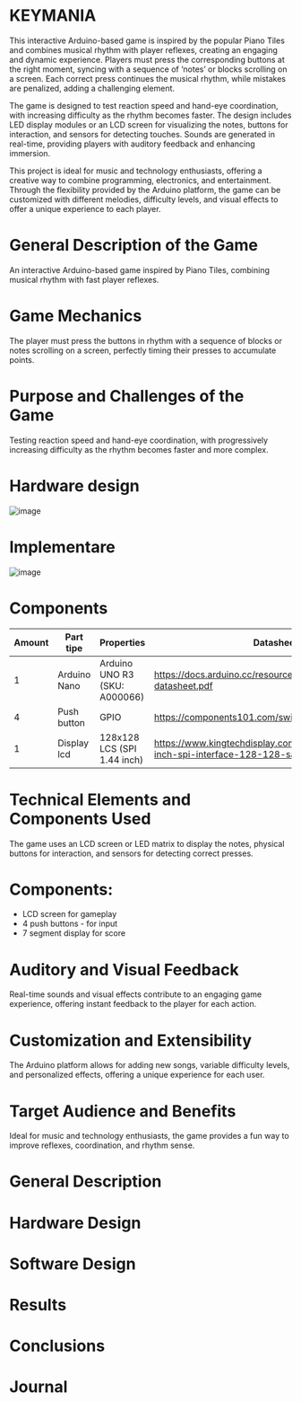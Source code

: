 # KEYMANIA
 This interactive Arduino-based game is inspired by the popular Piano Tiles and combines musical rhythm with player reflexes, creating an engaging and dynamic experience. Players must press the corresponding buttons at the right moment, syncing with a sequence of ‘notes’ or blocks scrolling on a screen. Each correct press continues the musical rhythm, while mistakes are penalized, adding a challenging element.

 The game is designed to test reaction speed and hand-eye coordination, with increasing difficulty as the rhythm becomes faster. The design includes LED display modules or an LCD screen for visualizing the notes, buttons for interaction, and sensors for detecting touches. Sounds are generated in real-time, providing players with auditory feedback and enhancing immersion.

 This project is ideal for music and technology enthusiasts, offering a creative way to combine programming, electronics, and entertainment. Through the flexibility provided by the Arduino platform, the game can be customized with different melodies, difficulty levels, and visual effects to offer a unique experience to each player.

# General Description of the Game
An interactive Arduino-based game inspired by Piano Tiles, combining musical rhythm with fast player reflexes.

# Game Mechanics
The player must press the buttons in rhythm with a sequence of blocks or notes scrolling on a screen, perfectly timing their presses to accumulate points.

# Purpose and Challenges of the Game
Testing reaction speed and hand-eye coordination, with progressively increasing difficulty as the rhythm becomes faster and more complex.

# Hardware design
![image](https://github.com/user-attachments/assets/22d1ef9a-ca75-48c9-a719-64b6985976a5)

# Implementare
![image](https://github.com/user-attachments/assets/363a3ff3-9f26-455a-b8ab-6a8f8720d398)
# Components

| Amount | Part tipe    | Properties                    | Datasheet                                                                                         | Image |
|--------|--------------|-------------------------------|---------------------------------------------------------------------------------------------------|-------|
| 1      | Arduino Nano | Arduino UNO R3 (SKU: A000066) | https://docs.arduino.cc/resources/datasheets/A000066-datasheet.pdf                                |       |
| 4      | Push button  | GPIO                          | https://components101.com/switches/push-button                                                    | ![image](https://github.com/user-attachments/assets/73a0746d-e75b-488e-836c-0cb9c39a32af)
| 1      | Display lcd  | 128x128 LCS (SPI 1.44 inch)   | https://www.kingtechdisplay.com/uploads/file/1.44-inch-spi-interface-128-128-samll-lcd-module.pdf |![image](https://github.com/user-attachments/assets/fdb70236-dacf-4b1b-b0db-44ce79a8f18c) |

# Technical Elements and Components Used
The game uses an LCD screen or LED matrix to display the notes, physical buttons for interaction, and sensors for detecting correct presses.

# Components:

- LCD screen for gameplay 
- 4 push buttons - for input
- 7 segment display for score

# Auditory and Visual Feedback
Real-time sounds and visual effects contribute to an engaging game experience, offering instant feedback to the player for each action.

# Customization and Extensibility
The Arduino platform allows for adding new songs, variable difficulty levels, and personalized effects, offering a unique experience for each user.

# Target Audience and Benefits
Ideal for music and technology enthusiasts, the game provides a fun way to improve reflexes, coordination, and rhythm sense.

# General Description
# Hardware Design
# Software Design
# Results
# Conclusions
# Journal
